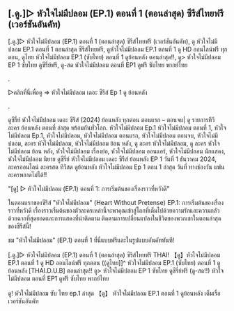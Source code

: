 ## [.ดู.]▷ หัวใจไม่มีปลอม (EP.1) ตอนที่ 1 (ตอนล่าสุด) ซีรีส์ไทยฟรี  (เวอร์ชันอันคัท)

[.ดู.]▷ หัวใจไม่มีปลอม (EP.1) ตอนที่ 1 (ตอนล่าสุด) ซีรีส์ไทยฟรี  (เวอร์ชันอันคัท), ดู หัวใจไม่มีปลอม EP.1 ตอนที่ 1 ตอนล่าสุด ซีรีส์ไทยฟรี, ดูหัวใจไม่มีปลอม EP.1 ตอนที่ 1 ดู HD ออนไลน์ฟรี ทุกตอน, ดูไทย หัวใจไม่มีปลอม EP.1 (ซับไทย) ตอนที่ 1 ดูย้อนหลัง ตอนล่าสุด!!, ดู> หัวใจไม่มีปลอม EP 1 ซับไทย ดูซีรี่ย์ฟรี, ดู-สด หัวใจไม่มีปลอม ตอนที่ EP1 ดูฟรี ซับไทย พากย์ไทย

.

▷คลิกที่นี่เพื่อดู => หัวใจไม่มีปลอม เดอะ ซีรีส์ Ep 1 ดู ย้อนหลัง

.

ดูซีรี่ย์ หัวใจไม่มีปลอม เดอะ ซีรีส์ (2024) ย้อนหลัง ทุกตอน ตอนแรก – ตอนจบ| ดู รายการทีวี ละคร ย้อนหลัง ตอนที่ ล่าสุด พร้อมกันทั่วโลก. หัวใจไม่มีปลอม Ep.1 หัวใจไม่มีปลอม ตอนที่ 1, หัวใจไม่มีปลอม Ep.1, หัวใจไม่มีปลอม, หัวใจไม่มีปลอม ตอนแรก, หัวใจไม่มีปลอม ตอนจบ, หัวใจไม่มีปลอม, ละคร หัวใจไม่มีปลอม, หัวใจไม่มีปลอม ย้อน หลัง, ดู ละคร หัวใจไม่มีปลอม, ดู ละคร หัวใจไม่มีปลอม ย้อน หลัง, หัวใจไม่มีปลอม เรื่องย่อ, หัวใจไม่มีปลอม ออนแอร์, หัวใจไม่มีปลอม นักแสดง, หัวใจไม่มีปลอม นิยาย ดูซีรี่ย์ หัวใจไม่มีปลอม เดอะ ซีรีส์ ย้อนหลัง EP 1 วันที่ 1 ธันวาคม 2024, ละครออนไลน์ ละครสด ทีวีสด ดูย้อนหลัง หัวใจไม่มีปลอม Ep 1 ตอน 1 ล่าสุด วันที่ ทางช่องวัน แฟนละครพลาดไม่ได้!!

"[ดู] ▷ หัวใจไม่มีปลอม (EP.1) ตอนที่ 1: การเริ่มต้นของเรื่องราวที่หวังดี"

ในตอนแรกของซีรีส์ "หัวใจไม่มีปลอม" (Heart Without Pretense) EP.1: การเริ่มต้นของเรื่องราวที่หวังดี เรื่องราวเริ่มต้นของตัวละครเหล่านี้จะพาคุณเข้าสู่โลกที่เต็มไปด้วยความรักและความกลัว ด้วยฉากที่สุดยอดและการแสดงที่น่าติดตาม ติดตามการเปลี่ยนแปลงในชีวิตของพวกเขาในตอนล่าสุดของซีรีส์นี้!

ชม "หัวใจไม่มีปลอม" (EP.1) ตอนที่ 1 ที่นี่แบบฟรีและในรูปแบบอันคัททันที!

[.ดู.]▷ หัวใจไม่มีปลอม (EP.1) ตอนที่ 1 (ตอนล่าสุด) ซีรีส์ไทยฟรี THAI!
【ดู】หัวใจไม่มีปลอม EP.1 ตอนที่ 1 ดู HD ออนไลน์ฟรี ทุกตอน
((ดูไทย]]^ หัวใจไม่มีปลอม EP.1 (ซับไทย) ตอนที่ 1 ดูย้อนหลัง [THAI.D.U.B] ตอนล่าสุด!!
ดู> หัวใจไม่มีปลอม EP 1 ซับไทย ดูซีรี่ย์ฟรี
(ดู-สด!!) หัวใจไม่มีปลอม ตอนที่ EP1 ดูฟรี ซับไทย พากย์ไทย

ดู! หัวใจไม่มีปลอม ซับ ไทย ep.1 ล่าสุด
【ดู】 หัวใจไม่มีปลอม EP.1 ตอนที่ 1 ดูย้อนหลัง เต็มเรื่อ เวอร์ชันอันคัท
